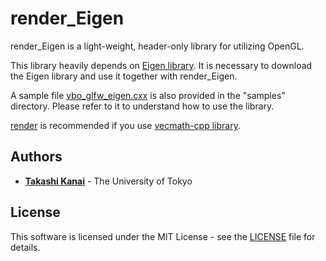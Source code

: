 # render_Eigen

render_Eigen is a light-weight, header-only library for utilizing OpenGL.

This library heavily depends on [Eigen library](https://eigen.tuxfamily.org/). It is necessary to download the Eigen library and use it together with render_Eigen.

A sample file [vbo_glfw_eigen.cxx](https://github.com/kanait/render_Eigen/blob/master/samples/vbo_glfw_eigen.cxx) is also provided in the "samples" directory. Please refer to it to understand how to use the library.

[render](https://github.com/kanait/render.git) is recommended if you use [vecmath-cpp library](https://github.com/yuki12/vecmath-cpp).

## Authors

* **[Takashi Kanai](https://graphics.c.u-tokyo.ac.jp/hp/en/)** - The University of Tokyo

## License

This software is licensed under the MIT License - see the [LICENSE](LICENSE) file for details. 